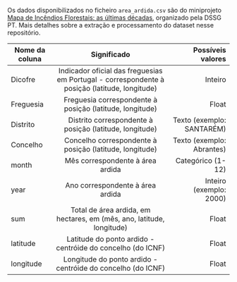 Os dados disponibilizados no ficheiro `area_ardida.csv` são do miniprojeto  [Mapa de Incêndios Florestais: as últimas décadas](https://github.com/dssg-pt/mp-incendios), organizado pela DSSG PT. Mais detalhes sobre a extração e processamento do dataset nesse repositório.

| Nome da coluna        | Significado           | Possíveis valores  |
| ------------- |:-------------:| -----:|
| Dicofre | Indicador oficial das freguesias em Portugal - correspondente à posição (latitude, longitude) | Inteiro |
| Freguesia | Freguesia correspondente à posição (latitude, longitude) | Float |
| Distrito | Distrito correspondente à posição (latitude, longitude) | Texto (exemplo: SANTARÉM) |
| Concelho | Concelho correspondente à posição (latitude, longitude) |  Texto (exemplo: Abrantes) |
| month | Mês correspondente à área ardida | Categórico (1-12) |
| year | Ano correspondente à área ardida | Inteiro (exemplo: 2000) |
| sum | Total de área ardida, em hectares, em (mês, ano, latitude, longitude) | Float |
| latitude | Latitude do ponto ardido - centróide do concelho (do ICNF) | Float |
| longitude | Longitude do ponto ardido - centróide do concelho (do ICNF) | Float |

